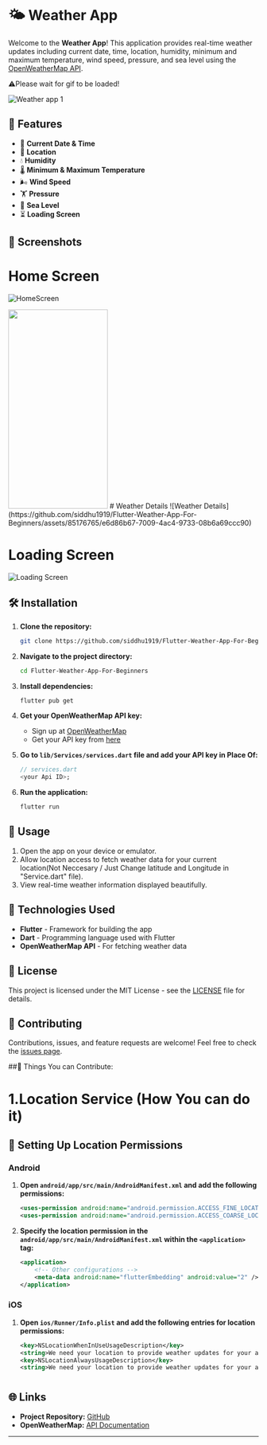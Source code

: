 
# 🌤️ Weather App

Welcome to the **Weather App**! This application provides real-time weather updates including current date, time, location, humidity, minimum and maximum temperature, wind speed, pressure, and sea level using the [OpenWeatherMap API](https://openweathermap.org/api).

⚠️Please wait for gif to be loaded!

![Weather app 1](https://github.com/siddhu1919/Flutter-Weather-App-For-Beginners/assets/85176765/b8c470af-df40-4abb-9d12-f67c3616431f)


## 🚀 Features

- 📅 **Current Date & Time**
- 📍 **Location**
- 💧 **Humidity**
- 🌡️ **Minimum & Maximum Temperature**
- 🌬️ **Wind Speed**
- 🏋️ **Pressure**
- 🌊 **Sea Level**
- ⏳ **Loading Screen**

## 📸 Screenshots

# Home Screen 
![HomeScreen](https://github.com/siddhu1919/Flutter-Weather-App-For-Beginners/assets/85176765/164b2118-ebcd-4e48-82e5-6aa0fdc85bd9|width=10)

<img src="https://github.com/siddhu1919/Flutter-Weather-App-For-Beginners/assets/85176765/164b2118-ebcd-4e48-82e5-6aa0fdc85bd9"  width="200" height="400" />
# Weather Details  
![Weather Details](https://github.com/siddhu1919/Flutter-Weather-App-For-Beginners/assets/85176765/e6d86b67-7009-4ac4-9733-08b6a69ccc90)

# Loading Screen 
![Loading Screen](https://github.com/siddhu1919/Flutter-Weather-App-For-Beginners/assets/85176765/fc69572c-106e-4760-a97c-5946368c144e)



## 🛠️ Installation

1. **Clone the repository:**
    ```bash
    git clone https://github.com/siddhu1919/Flutter-Weather-App-For-Beginners.git
    ```
2. **Navigate to the project directory:**
    ```bash
    cd Flutter-Weather-App-For-Beginners
    ```
3. **Install dependencies:**
    ```bash
    flutter pub get
    ```
4. **Get your OpenWeatherMap API key:**
    - Sign up at [OpenWeatherMap](https://home.openweathermap.org/users/sign_up)
    - Get your API key from [here](https://home.openweathermap.org/api_keys)

5. **Go to `lib/Services/services.dart` file and add your API key in Place Of:**
    ```dart
    // services.dart
    <your Api ID>;
    ```

6. **Run the application:**
    ```bash
    flutter run 
    ```

## 📖 Usage

1. Open the app on your device or emulator.
2. Allow location access to fetch weather data for your current location(Not Neccesary / Just Change latitude and Longitude in "Service.dart" file).
3. View real-time weather information displayed beautifully.

## 🔧 Technologies Used

- **Flutter** - Framework for building the app
- **Dart** - Programming language used with Flutter
- **OpenWeatherMap API** - For fetching weather data

## 📝 License

This project is licensed under the MIT License - see the [LICENSE](LICENSE) file for details.




## 🤝 Contributing
Contributions, issues, and feature requests are welcome! Feel free to check the [issues page](https://github.com/your-username/weather-app/issues).

##🤝 Things You can Contribute:

# 1.Location Service (How You can do it)
## 📲 Setting Up Location Permissions

### Android

1. **Open `android/app/src/main/AndroidManifest.xml` and add the following permissions:**
    ```xml
    <uses-permission android:name="android.permission.ACCESS_FINE_LOCATION" />
    <uses-permission android:name="android.permission.ACCESS_COARSE_LOCATION" />
    ```

2. **Specify the location permission in the `android/app/src/main/AndroidManifest.xml` within the `<application>` tag:**
    ```xml
    <application>
        <!-- Other configurations -->
        <meta-data android:name="flutterEmbedding" android:value="2" />
    </application>
    ```

### iOS

1. **Open `ios/Runner/Info.plist` and add the following entries for location permissions:**
    ```xml
    <key>NSLocationWhenInUseUsageDescription</key>
    <string>We need your location to provide weather updates for your area.</string>
    <key>NSLocationAlwaysUsageDescription</key>
    <string>We need your location to provide weather updates for your area.</string>
    ```

#

## 🌐 Links

- **Project Repository:** [GitHub](https://github.com/your-username/weather-app)
- **OpenWeatherMap:** [API Documentation](https://openweathermap.org/api)

---

